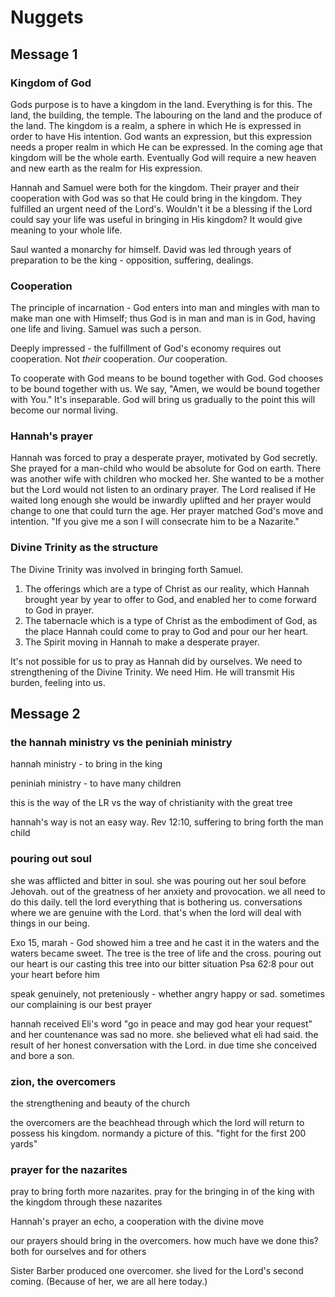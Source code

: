 # Nuggets

## Message 1

### Kingdom of God

Gods purpose is to have a kingdom in the land. Everything is for this. The land, the building, the temple. The labouring on the land and the produce of the land. The kingdom is a realm, a sphere in which He is expressed in order to have His intention. God wants an expression, but this expression needs a proper realm in which He can be expressed. In the coming age that kingdom will be the whole earth. Eventually God will require a new heaven and new earth as the realm for His expression.

Hannah and Samuel were both for the kingdom. Their prayer and their cooperation with God was so that He could bring in the kingdom. They fulfilled an urgent need of the Lord's. Wouldn't it be a blessing if the Lord could say your life was useful in bringing in His kingdom? It would give meaning to your whole life.

Saul wanted a monarchy for himself. David was led through years of preparation to be the king - opposition, suffering, dealings.

### Cooperation 

The principle of incarnation - God enters into man and mingles with man to make man one with Himself; thus God is in man and man is in God, having one life and living. Samuel was such a person.

Deeply impressed - the fulfillment of God's economy requires out cooperation. Not *their* cooperation. *Our* cooperation.

To cooperate with God means to be bound together with God. God chooses to be bound together with us. We say, "Amen, we would be bound together with You." It's inseparable. God will bring us gradually to the point this will become our normal living.

### Hannah's prayer

Hannah was forced to pray a desperate prayer, motivated by God secretly. She prayed for a man-child who would be absolute for God on earth. There was another wife with children who mocked her. She wanted to be a mother but the Lord would not listen to an ordinary prayer. The Lord realised if He waited long enough she would be inwardly uplifted and her prayer would change to one that could turn the age. Her prayer matched God's move and intention. "If you give me a son I will consecrate him to be a Nazarite."

### Divine Trinity as the structure

The Divine Trinity was involved in bringing forth Samuel.

1. The offerings which are a type of Christ as our reality, which Hannah brought year by year to offer to God, and enabled her to come forward to God in prayer.
2. The tabernacle which is a type of Christ as the embodiment of God, as the place Hannah could come to pray to God and pour our her heart.
3. The Spirit moving in Hannah to make a desperate prayer.

It's not possible for us to pray as Hannah did by ourselves. We need to strengthening of the Divine Trinity. We need Him. He will transmit His burden, feeling into us.


## Message 2
### the hannah ministry vs the peniniah ministry
hannah ministry - to bring in the king

peniniah ministry - to have many children

this is the way of the LR vs the way of christianity with the great tree

hannah's way is not an easy way. Rev 12:10, suffering to bring forth the man child

### pouring out soul
she was afflicted and bitter in soul. she was pouring out her soul before Jehovah. out of the greatness of her anxiety and provocation. we all need to do this daily. tell the lord everything that is bothering us. conversations where we are genuine with the Lord. that's when the lord will deal with things in our being.

Exo 15, marah - God showed him a tree and he cast it in the waters and the waters became sweet. The tree is the tree of life and the cross. pouring out our heart is our casting this tree into our bitter situation
Psa 62:8 pour out your heart before him

speak genuinely, not preteniously - whether angry happy or sad. sometimes our complaining is our best prayer

hannah received Eli's word "go in peace and may god hear your request" and her countenance was sad no more. she believed what eli had said. the result of her honest conversation with the Lord. in due time she conceived and bore a son.

### zion, the overcomers
the strengthening and beauty of the church

the overcomers are the beachhead through which the lord will return to possess his kingdom. normandy a picture of this. "fight for the first 200 yards"

### prayer for the nazarites
pray to bring forth more nazarites. pray for the bringing in of the king with the kingdom through these nazarites

Hannah's prayer an echo, a cooperation with the divine move

our prayers should bring in the overcomers. how much have we done this? both for ourselves and for others

Sister Barber produced one overcomer. she lived for the Lord's second coming. (Because of her, we are all here today.)

